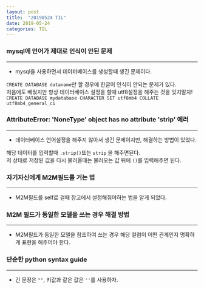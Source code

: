 ```yaml
---
layout: post
title:  "20190524 TIL"
date: 2019-05-24
categories: TIL
---
```

### mysql에 언어가 제대로 인식이 안된 문제
-----------
- mysql을 사용하면서 데이터베이스를 생성할때 생긴 문제이다.

`CREATE DATABASE dataname`만 할 경우에 한글이 인식이 안되는 문제가 있다.  
처음에도 배웠지만 항상 데이터베이스 설정을 할때 utf8설정을 해주는 것을 잊지말자!  
`CREATE DATABASE mydatabase CHARACTER SET utf8mb4 COLLATE utf8mb4_general_ci`

### AttributeError: 'NoneType' object has no attribute 'strip' 에러
------------
- 데이터베이스 언어설정을 해주지 않아서 생긴 문제이지만, 해결하는 방법이 있었다.

해당 데이터를 입력할때 `.strip()`또는 `strip` 을 해주면된다.  
저 상태로 저장된 값을 다시 불러올때는 불러오는 값 뒤에 `()`를 입력해주면 된다.

### 자기자신에게 M2M필드를 거는 법
-----------
- M2M필드를 self로 걸때 장고에서 설정해줘야하는 법을 알게 되었다.

### M2M 필드가 동일한 모델을 쓰는 경우 해결 방법
----------
- M2M필드가 동일한 모델을 참조하여 쓰는 경우 해당 컬럼이 어떤 관계인지 명확하게 표현을 해주어야 한다.

### 단순한 python syntax guide
--------------
- 긴 문장은 `""`, 키값과 같은 값은 `''`를 사용하자.
